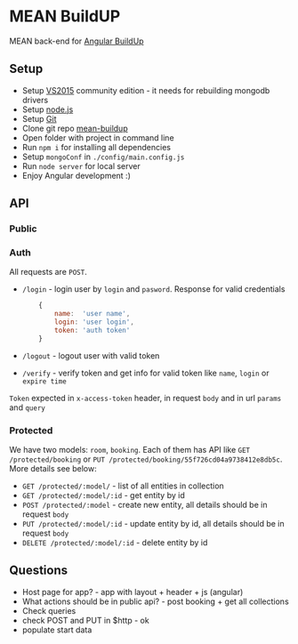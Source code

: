 # MEAN BuildUP
MEAN back-end for [Angular BuildUp](http://angularbuildup.com/)

## Setup

* Setup [VS2015](https://www.visualstudio.com/products/visual-studio-community-vs) community edition - it needs for rebuilding mongodb drivers
* Setup [node.js](https://nodejs.org/en/)
* Setup [Git](https://git-scm.com/downloads)
* Clone git repo [mean-buildup](https://github.com/Pencroff/mean-buildup)
* Open folder with project in command line 
* Run `npm i` for installing all dependencies
* Setup `mongoConf` in `./config/main.config.js`
* Run `node server` for local server
* Enjoy Angular development :)

## API

### Public

### Auth

All requests are `POST`.

* `/login` - login user by `login` and `pasword`. Response for valid credentials

    ```javascript
        {
            name:  'user name',
            login: 'user login',
            token: 'auth token'
        }
    ```

* `/logout` - logout user with valid token
* `/verify` - verify token and get info for valid token like `name`, `login` or `expire time`

`Token` expected in `x-access-token` header, in request `body` and in url `params` and `query`

### Protected

We have two models: `room`, `booking`.
Each of them has API like `GET /protected/booking` or `PUT /protected/booking/55f726cd04a9738412e8db5c`.
More details see below:

* `GET /protected/:model/` - list of all entities in collection
* `GET /protected/:model/:id` - get entity by id
* `POST /protected/:model` - create new entity, all details should be in request `body`
* `PUT /protected/:model/:id` - update entity by id, all details should be in request `body`
* `DELETE /protected/:model/:id` - delete entity by id

## Questions

* Host page for app? - app with layout + header + js (angular)
* What actions should be in public api? - post booking + get all collections
* Check queries
* check POST and PUT in $http - ok
* populate start data 

